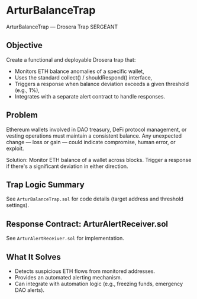 # ArturBalanceTrap

ArturBalanceTrap  — Drosera Trap SERGEANT

## Objective

Create a functional and deployable Drosera trap that:
- Monitors ETH balance anomalies of a specific wallet,
- Uses the standard collect() / shouldRespond() interface,
- Triggers a response when balance deviation exceeds a given threshold (e.g., 1%),
- Integrates with a separate alert contract to handle responses.

## Problem

Ethereum wallets involved in DAO treasury, DeFi protocol management, or vesting operations must maintain a consistent balance. Any unexpected change — loss or gain — could indicate compromise, human error, or exploit.

Solution: Monitor ETH balance of a wallet across blocks. Trigger a response if there's a significant deviation in either direction.

## Trap Logic Summary

See `ArturBalanceTrap.sol` for code details (target address and threshold settings).

## Response Contract: ArturAlertReceiver.sol

See `ArturAlertReceiver.sol` for implementation.

## What It Solves

- Detects suspicious ETH flows from monitored addresses.
- Provides an automated alerting mechanism.
- Can integrate with automation logic (e.g., freezing funds, emergency DAO alerts).
